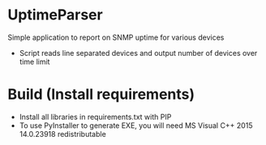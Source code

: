 # UptimeParser

Simple application to report on SNMP uptime for various devices

* Script reads line separated devices and output number of devices over time limit

# Build (Install requirements)
* Install all libraries in requirements.txt with PIP
* To use PyInstaller to generate EXE, you will need MS Visual C++ 2015 14.0.23918 redistributable